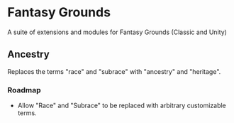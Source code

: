 # Fantasy Grounds
A suite of extensions and modules for Fantasy Grounds (Classic and Unity)

## Ancestry 
Replaces the terms "race" and "subrace" with "ancestry" and "heritage".

### Roadmap
- Allow "Race" and "Subrace" to be replaced with arbitrary customizable terms.
